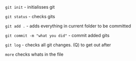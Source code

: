 `git init` - initialisses git

`git status` - checks gits

`git add .` - adds everything in current folder to be committed

`git commit -m "what you did"` - commit added gits

`git log` - checks all git changes. (Q) to get out after

`more` checks whats in the file